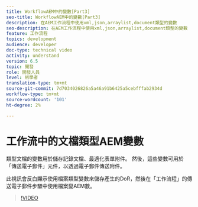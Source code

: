 ```yaml
---
title: WorkflowAEM中的變數[Part3]
seo-title: WorkflowAEM中的變數[Part3]
description: 在AEM工作流程中使用xml,json,arraylist,document類型的變數
seo-description: 在AEM工作流程中使用xml,json,arraylist,document類型的變數
feature: 工作流程
topics: development
audience: developer
doc-type: technical video
activity: understand
version: 6.5
topic: 開發
role: 開發人員
level: 初學者
translation-type: tm+mt
source-git-commit: 7d7034026826a5a46a91b6425a5cebfffab2934d
workflow-type: tm+mt
source-wordcount: '101'
ht-degree: 2%

---
```


# 工作流中的文檔類型AEM變數


類型文檔的變數用於儲存記錄文檔、最適化表單附件。 然後，這些變數可用於「傳送電子郵件」元件，以透過電子郵件傳送附件。

此視訊會反白顯示使用檔案類型變數來儲存產生的DoR，然後在「工作流程」的傳送電子郵件步驟中使用檔案變AEM數。

>[!VIDEO](https://video.tv.adobe.com/v/26452)
